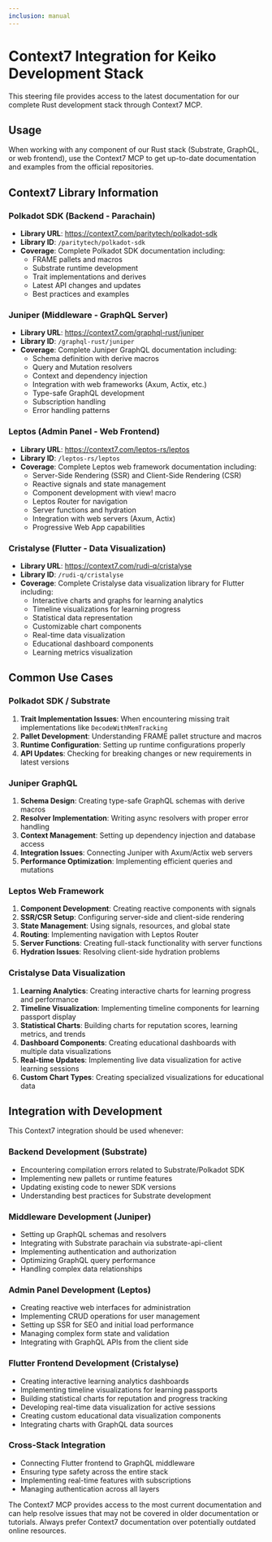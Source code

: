 ```yaml
---
inclusion: manual
---
```


# Context7 Integration for Keiko Development Stack

This steering file provides access to the latest documentation for our complete Rust development stack through Context7 MCP.

## Usage

When working with any component of our Rust stack (Substrate, GraphQL, or web frontend), use the Context7 MCP to get up-to-date documentation and examples from the official repositories.

## Context7 Library Information

### Polkadot SDK (Backend - Parachain)

- **Library URL**: https://context7.com/paritytech/polkadot-sdk
- **Library ID**: `/paritytech/polkadot-sdk`
- **Coverage**: Complete Polkadot SDK documentation including:
  - FRAME pallets and macros
  - Substrate runtime development
  - Trait implementations and derives
  - Latest API changes and updates
  - Best practices and examples

### Juniper (Middleware - GraphQL Server)

- **Library URL**: https://context7.com/graphql-rust/juniper
- **Library ID**: `/graphql-rust/juniper`
- **Coverage**: Complete Juniper GraphQL documentation including:
  - Schema definition with derive macros
  - Query and Mutation resolvers
  - Context and dependency injection
  - Integration with web frameworks (Axum, Actix, etc.)
  - Type-safe GraphQL development
  - Subscription handling
  - Error handling patterns

### Leptos (Admin Panel - Web Frontend)

- **Library URL**: https://context7.com/leptos-rs/leptos
- **Library ID**: `/leptos-rs/leptos`
- **Coverage**: Complete Leptos web framework documentation including:
  - Server-Side Rendering (SSR) and Client-Side Rendering (CSR)
  - Reactive signals and state management
  - Component development with view! macro
  - Leptos Router for navigation
  - Server functions and hydration
  - Integration with web servers (Axum, Actix)
  - Progressive Web App capabilities

### Cristalyse (Flutter - Data Visualization)

- **Library URL**: https://context7.com/rudi-q/cristalyse
- **Library ID**: `/rudi-q/cristalyse`
- **Coverage**: Complete Cristalyse data visualization library for Flutter including:
  - Interactive charts and graphs for learning analytics
  - Timeline visualizations for learning progress
  - Statistical data representation
  - Customizable chart components
  - Real-time data visualization
  - Educational dashboard components
  - Learning metrics visualization

## Common Use Cases

### Polkadot SDK / Substrate

1. **Trait Implementation Issues**: When encountering missing trait implementations like `DecodeWithMemTracking`
2. **Pallet Development**: Understanding FRAME pallet structure and macros
3. **Runtime Configuration**: Setting up runtime configurations properly
4. **API Updates**: Checking for breaking changes or new requirements in latest versions

### Juniper GraphQL

1. **Schema Design**: Creating type-safe GraphQL schemas with derive macros
2. **Resolver Implementation**: Writing async resolvers with proper error handling
3. **Context Management**: Setting up dependency injection and database access
4. **Integration Issues**: Connecting Juniper with Axum/Actix web servers
5. **Performance Optimization**: Implementing efficient queries and mutations

### Leptos Web Framework

1. **Component Development**: Creating reactive components with signals
2. **SSR/CSR Setup**: Configuring server-side and client-side rendering
3. **State Management**: Using signals, resources, and global state
4. **Routing**: Implementing navigation with Leptos Router
5. **Server Functions**: Creating full-stack functionality with server functions
6. **Hydration Issues**: Resolving client-side hydration problems

### Cristalyse Data Visualization

1. **Learning Analytics**: Creating interactive charts for learning progress and performance
2. **Timeline Visualization**: Implementing timeline components for learning passport display
3. **Statistical Charts**: Building charts for reputation scores, learning metrics, and trends
4. **Dashboard Components**: Creating educational dashboards with multiple data visualizations
5. **Real-time Updates**: Implementing live data visualization for active learning sessions
6. **Custom Chart Types**: Creating specialized visualizations for educational data

## Integration with Development

This Context7 integration should be used whenever:

### Backend Development (Substrate)

- Encountering compilation errors related to Substrate/Polkadot SDK
- Implementing new pallets or runtime features
- Updating existing code to newer SDK versions
- Understanding best practices for Substrate development

### Middleware Development (Juniper)

- Setting up GraphQL schemas and resolvers
- Integrating with Substrate parachain via substrate-api-client
- Implementing authentication and authorization
- Optimizing GraphQL query performance
- Handling complex data relationships

### Admin Panel Development (Leptos)

- Creating reactive web interfaces for administration
- Implementing CRUD operations for user management
- Setting up SSR for SEO and initial load performance
- Managing complex form state and validation
- Integrating with GraphQL APIs from the client side

### Flutter Frontend Development (Cristalyse)

- Creating interactive learning analytics dashboards
- Implementing timeline visualizations for learning passports
- Building statistical charts for reputation and progress tracking
- Developing real-time data visualization for active sessions
- Creating custom educational data visualization components
- Integrating charts with GraphQL data sources

### Cross-Stack Integration

- Connecting Flutter frontend to GraphQL middleware
- Ensuring type safety across the entire stack
- Implementing real-time features with subscriptions
- Managing authentication across all layers

The Context7 MCP provides access to the most current documentation and can help resolve issues that may not be covered in older documentation or tutorials. Always prefer Context7 documentation over potentially outdated online resources.
